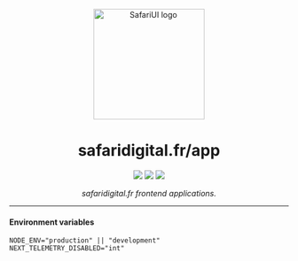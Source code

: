 <p align="center">
    <img width="200" src="https://raw.githubusercontent.com/SafariLib/.github/main/assets/logo.png" alt="SafariUI logo">
</p>
<h1 align="center">safaridigital.fr/app</h1>
<div align="center">
    <a href="https://github.com/SafariLib"><img src="https://img.shields.io/badge/SafariLib-yellow.svg"></a>
    <a href="https://puckeditor.com/docs"><img src="https://img.shields.io/badge/PUCK-0.15-white.svg"></a>
    <a href="https://nextjs.org/docs"><img src="https://img.shields.io/badge/NextJS-14-black.svg"></a>
</div>

<p align="center">
    <em>safaridigital.fr frontend applications.</em>
</p>

---

#### Environment variables

```
NODE_ENV="production" || "development"
NEXT_TELEMETRY_DISABLED="int"
```
